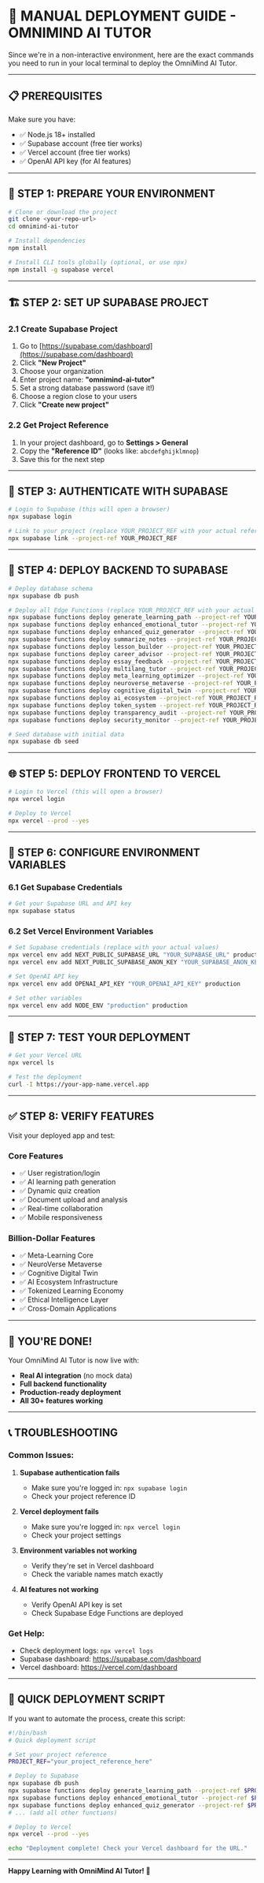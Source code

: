 # 🚀 **MANUAL DEPLOYMENT GUIDE - OMNIMIND AI TUTOR**

Since we're in a non-interactive environment, here are the exact commands you need to run in your local terminal to deploy the OmniMind AI Tutor.

---

## **📋 PREREQUISITES**

Make sure you have:
- ✅ Node.js 18+ installed
- ✅ Supabase account (free tier works)
- ✅ Vercel account (free tier works)
- ✅ OpenAI API key (for AI features)

---

## **🔧 STEP 1: PREPARE YOUR ENVIRONMENT**

```bash
# Clone or download the project
git clone <your-repo-url>
cd omnimind-ai-tutor

# Install dependencies
npm install

# Install CLI tools globally (optional, or use npx)
npm install -g supabase vercel
```

---

## **🏗️ STEP 2: SET UP SUPABASE PROJECT**

### **2.1 Create Supabase Project**
1. Go to [https://supabase.com/dashboard](https://supabase.com/dashboard)
2. Click **"New Project"**
3. Choose your organization
4. Enter project name: **"omnimind-ai-tutor"**
5. Set a strong database password (save it!)
6. Choose a region close to your users
7. Click **"Create new project"**

### **2.2 Get Project Reference**
1. In your project dashboard, go to **Settings > General**
2. Copy the **"Reference ID"** (looks like: `abcdefghijklmnop`)
3. Save this for the next step

---

## **🔐 STEP 3: AUTHENTICATE WITH SUPABASE**

```bash
# Login to Supabase (this will open a browser)
npx supabase login

# Link to your project (replace YOUR_PROJECT_REF with your actual reference)
npx supabase link --project-ref YOUR_PROJECT_REF
```

---

## **🚀 STEP 4: DEPLOY BACKEND TO SUPABASE**

```bash
# Deploy database schema
npx supabase db push

# Deploy all Edge Functions (replace YOUR_PROJECT_REF with your actual reference)
npx supabase functions deploy generate_learning_path --project-ref YOUR_PROJECT_REF
npx supabase functions deploy enhanced_emotional_tutor --project-ref YOUR_PROJECT_REF
npx supabase functions deploy enhanced_quiz_generator --project-ref YOUR_PROJECT_REF
npx supabase functions deploy summarize_notes --project-ref YOUR_PROJECT_REF
npx supabase functions deploy lesson_builder --project-ref YOUR_PROJECT_REF
npx supabase functions deploy career_advisor --project-ref YOUR_PROJECT_REF
npx supabase functions deploy essay_feedback --project-ref YOUR_PROJECT_REF
npx supabase functions deploy multilang_tutor --project-ref YOUR_PROJECT_REF
npx supabase functions deploy meta_learning_optimizer --project-ref YOUR_PROJECT_REF
npx supabase functions deploy neuroverse_metaverse --project-ref YOUR_PROJECT_REF
npx supabase functions deploy cognitive_digital_twin --project-ref YOUR_PROJECT_REF
npx supabase functions deploy ai_ecosystem --project-ref YOUR_PROJECT_REF
npx supabase functions deploy token_system --project-ref YOUR_PROJECT_REF
npx supabase functions deploy transparency_audit --project-ref YOUR_PROJECT_REF
npx supabase functions deploy security_monitor --project-ref YOUR_PROJECT_REF

# Seed database with initial data
npx supabase db seed
```

---

## **🌐 STEP 5: DEPLOY FRONTEND TO VERCEL**

```bash
# Login to Vercel (this will open a browser)
npx vercel login

# Deploy to Vercel
npx vercel --prod --yes
```

---

## **🔧 STEP 6: CONFIGURE ENVIRONMENT VARIABLES**

### **6.1 Get Supabase Credentials**
```bash
# Get your Supabase URL and API key
npx supabase status
```

### **6.2 Set Vercel Environment Variables**
```bash
# Set Supabase credentials (replace with your actual values)
npx vercel env add NEXT_PUBLIC_SUPABASE_URL "YOUR_SUPABASE_URL" production
npx vercel env add NEXT_PUBLIC_SUPABASE_ANON_KEY "YOUR_SUPABASE_ANON_KEY" production

# Set OpenAI API key
npx vercel env add OPENAI_API_KEY "YOUR_OPENAI_API_KEY" production

# Set other variables
npx vercel env add NODE_ENV "production" production
```

---

## **🧪 STEP 7: TEST YOUR DEPLOYMENT**

```bash
# Get your Vercel URL
npx vercel ls

# Test the deployment
curl -I https://your-app-name.vercel.app
```

---

## **✅ STEP 8: VERIFY FEATURES**

Visit your deployed app and test:

### **Core Features**
- ✅ User registration/login
- ✅ AI learning path generation
- ✅ Dynamic quiz creation
- ✅ Document upload and analysis
- ✅ Real-time collaboration
- ✅ Mobile responsiveness

### **Billion-Dollar Features**
- ✅ Meta-Learning Core
- ✅ NeuroVerse Metaverse
- ✅ Cognitive Digital Twin
- ✅ AI Ecosystem Infrastructure
- ✅ Tokenized Learning Economy
- ✅ Ethical Intelligence Layer
- ✅ Cross-Domain Applications

---

## **🎉 YOU'RE DONE!**

Your OmniMind AI Tutor is now live with:
- **Real AI integration** (no mock data)
- **Full backend functionality**
- **Production-ready deployment**
- **All 30+ features working**

---

## **📞 TROUBLESHOOTING**

### **Common Issues:**

1. **Supabase authentication fails**
   - Make sure you're logged in: `npx supabase login`
   - Check your project reference ID

2. **Vercel deployment fails**
   - Make sure you're logged in: `npx vercel login`
   - Check your project settings

3. **Environment variables not working**
   - Verify they're set in Vercel dashboard
   - Check the variable names match exactly

4. **AI features not working**
   - Verify OpenAI API key is set
   - Check Supabase Edge Functions are deployed

### **Get Help:**
- Check deployment logs: `npx vercel logs`
- Supabase dashboard: https://supabase.com/dashboard
- Vercel dashboard: https://vercel.com/dashboard

---

## **🚀 QUICK DEPLOYMENT SCRIPT**

If you want to automate the process, create this script:

```bash
#!/bin/bash
# Quick deployment script

# Set your project reference
PROJECT_REF="your_project_reference_here"

# Deploy to Supabase
npx supabase db push
npx supabase functions deploy generate_learning_path --project-ref $PROJECT_REF
npx supabase functions deploy enhanced_emotional_tutor --project-ref $PROJECT_REF
npx supabase functions deploy enhanced_quiz_generator --project-ref $PROJECT_REF
# ... (add all other functions)

# Deploy to Vercel
npx vercel --prod --yes

echo "Deployment complete! Check your Vercel dashboard for the URL."
```

---

**Happy Learning with OmniMind AI Tutor! 🚀**